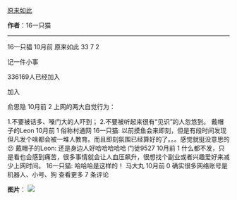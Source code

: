 

[原来如此](https://m.okjike.com/originalPosts/6667a50fb1dce7557a8e8037?s=ewoidSI6ICI1N2Y0ZGFjYWI2YzFlNTEzMDBiMDQyNmQiCn0=)

**作者**：16一只猫

---

16一只猫
10月前
原来如此
33
7
2

记一件小事

336169人已经加入

加入

俞思隐
10月前
2
上网的两大自觉行为：

1.不要被话多、嗓门大的人吓到；
2.不要被听起来很有“见识”的人忽悠到。
戴帽子的Leon
10月前
1
俗称村通网
16一只猫: 以前摸鱼会来即刻，但是有段时间发现但凡发个啥都会被一堆人教育。而且即刻氛围已经算好的了。。。感觉就挺没意思的😕
戴帽子的Leon: 还是身边人好哈哈哈哈哈
门徒9527
10月前
1
什么都不发，只是看也会感到痛苦，很多事情就会让人血压飙升，很想找个副业或者兴趣爱好来减少上网时间。
16一只猫: 哈哈哈是这样的！
马大丸
10月前
0
确实很多网络账号是机器人、小号、狗
查看更多 7 条评论

**图片**：
![](https://cdnv2.ruguoapp.com/FgLv_FPpBGYMRoDidnystr_wBchrv3.jpg?imageMogr2/auto-orient/thumbnail/1500x2000%3E/interlace/1)